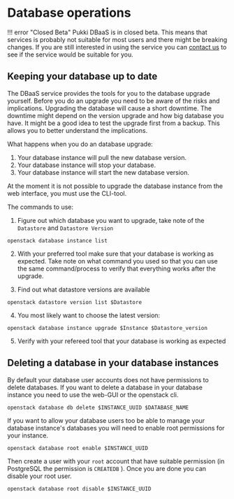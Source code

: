 # Database operations
!!! error "Closed Beta"
    Pukki DBaaS is in closed beta. This means that services is probably not suitable for most users
    and there might be breaking changes. If you are still interested in using the service you can
    [contact us](../../support/contact.md) to see if the service would be suitable for you.

## Keeping your database up to date

The DBaaS service provides the tools for you to the database upgrade yourself. Before you do an upgrade you need to be aware of the risks and implications. Upgrading the database will cause a short downtime. The downtime might depend on the version upgrade and how big database you have. It might be a good idea to test the upgrade first from a backup. This allows you to better understand the implications. 

What happens when you do an database upgrade:
1. Your database instance will pull the new database version.
2. Your database instance will stop your database.
3. Your database instance will start the new database version.

At the moment it is not possible to upgrade the database instance from the web interface, you must use the CLI-tool.

The commands to use:


1. Figure out which database you want to upgrade, take note of the `Datastore` and `Datastore Version`

```
openstack database instance list
```

2. With your preferred tool make sure that your database is working as expected. Take note on what command you used so that you can use the same command/process to verify that everything works after the upgrade.

3. Find out what datastore versions are available

```
openstack datastore version list $Datastore
```

4. You most likely want to choose the latest version:

```
openstack database instance upgrade $Instance $Datastore_version
```

5. Verify with your refereed tool that your database is working as expected


## Deleting a database in your database instances

By default your database user accounts does not have permissions to delete databases. If you want to delete a database in your database instance you need to use the web-GUI or the openstack cli.

```
openstack database db delete $INSTANCE_UUID $DATABASE_NAME
```

If you want to allow your database users too be able to manage your database instance's databases you will need to enable root permissions for your instance.

```
openstack database root enable $INSTANCE_UUID
```

Then create a user with your `root` account that have suitable permission (in PostgreSQL the permission is `CREATEDB` ). Once you are done you can disable your root user.

```
openstack database root disable $INSTANCE_UUID
```
